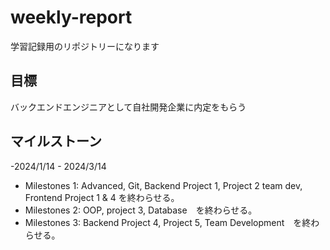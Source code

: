 # weekly-report
学習記録用のリポジトリーになります

## 目標
バックエンドエンジニアとして自社開発企業に内定をもらう

## マイルストーン
-2024/1/14 - 2024/3/14
  - Milestones 1: Advanced, Git, Backend Project 1, Project 2 team dev, Frontend Project 1 & 4 を終わらせる。
- Milestones 2: OOP, project 3, Database　を終わらせる。
- Milestones 3: Backend Project 4, Project 5, Team Development　を終わらせる。
